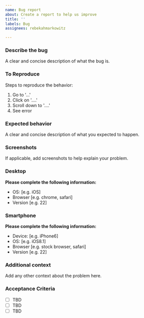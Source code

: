 ```yaml
---
name: Bug report
about: Create a report to help us improve
title: ''
labels: Bug
assignees: rebekahmarkowitz

---
```


### Describe the bug
A clear and concise description of what the bug is.

### To Reproduce
Steps to reproduce the behavior:
1. Go to '...'
2. Click on '....'
3. Scroll down to '....'
4. See error

### Expected behavior
A clear and concise description of what you expected to happen.

### Screenshots
If applicable, add screenshots to help explain your problem.

### Desktop 
**Please complete the following information:**
 - OS: [e.g. iOS]
 - Browser [e.g. chrome, safari]
 - Version [e.g. 22]

### Smartphone
**Please complete the following information:**
 - Device: [e.g. iPhone6]
 - OS: [e.g. iOS8.1]
 - Browser [e.g. stock browser, safari]
 - Version [e.g. 22]

### Additional context
Add any other context about the problem here.

### Acceptance Criteria
- [ ] TBD
- [ ] TBD
- [ ] TBD
